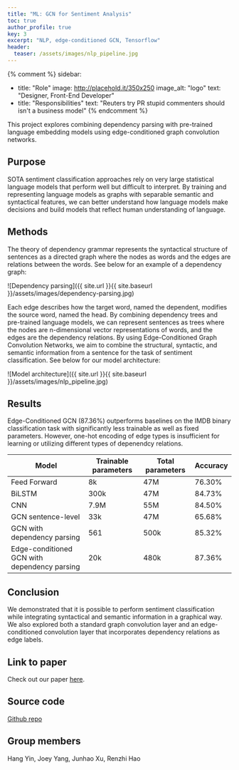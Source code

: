 ```yaml
---
title: "ML: GCN for Sentiment Analysis"
toc: true
author_profile: true
key: 3
excerpt: "NLP, edge-conditioned GCN, Tensorflow"
header:
  teaser: /assets/images/nlp_pipeline.jpg
---
```


{% comment %} 
sidebar:
  - title: "Role"
    image: http://placehold.it/350x250
    image_alt: "logo"
    text: "Designer, Front-End Developer"
  - title: "Responsibilities"
    text: "Reuters try PR stupid commenters should isn't a business model"
{% endcomment %} 

This project explores combining dependency parsing with pre-trained language embedding models using edge-conditioned graph convolution networks.

## Purpose
SOTA sentiment classification approaches rely on very large statistical language models that perform well but difficult to interpret. By training and representing language models as graphs with separable semantic and syntactical features, we can better understand how language models make decisions and build models that reflect human understanding of language. 

## Methods
The theory of dependency grammar represents the syntactical structure of sentences as a directed graph where the nodes as words and the edges are relations between the words. See below for an example of a dependency graph: 

![Dependency parsing]({{ site.url }}{{ site.baseurl }}/assets/images/dependency-parsing.jpg)

Each edge describes how the target word, named the dependent, modifies the source word, named the head. By combining dependency trees and pre-trained language models, we can represent sentences as trees where the nodes are n-dimensional vector representations of words, and the edges are the dependency relations. By using Edge-Conditioned Graph Convolution Networks, we aim to combine the structural, syntactic, and semantic information from a sentence for the task of sentiment classification. See below for our model architecture: 

![Model architecture]({{ site.url }}{{ site.baseurl }}/assets/images/nlp_pipeline.jpg)

## Results
Edge-Conditioned GCN (87.36%) outperforms baselines on the IMDB binary classification task with significantly less trainable as well as fixed parameters. However, one-hot encoding of edge types is insufficient for learning or utilizing different types of depenendcy relations.

| Model                                        | Trainable parameters | Total parameters | Accuracy |
|----------------------------------------------|----------------------|------------------|----------|
| Feed Forward                                 | 8k                   | 47M              | 76.30%   |
| BiLSTM                                       | 300k                 | 47M              | 84.73%   |
| CNN                                          | 7.9M                 | 55M              | 84.50%   |
| GCN sentence-level                           | 33k                  | 47M              | 65.68%   |
| GCN with dependency parsing                  | 561                  | 500k             | 85.32%   |
| Edge-conditioned GCN with dependency parsing | 20k                  | 480k             | 87.36%   |

## Conclusion
We demonstrated that it is possible to perform sentiment classification while integrating syntactical and semantic information in a graphical way. We also
explored both a standard graph convolution layer and an edge-conditioned convolution layer that incorporates dependency relations as edge labels.

## Link to paper
Check out our paper [here](https://raw.githubusercontent.com/hang-yin/portfolio/gh-pages/assets/nlp-paper.pdf).

## Source code
[Github repo](https://github.com/xiaojoey/CS397Project)

## Group members
Hang Yin, Joey Yang, Junhao Xu, Renzhi Hao